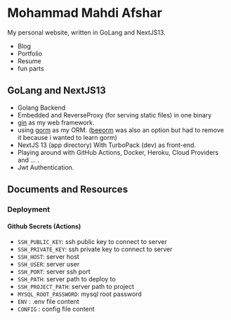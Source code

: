 # Mohammad Mahdi Afshar

My personal website, written in GoLang and NextJS13.

- Blog
- Portfolio
- Resume
- fun parts

## GoLang and NextJS13

- Golang Backend
- Embedded and ReverseProxy (for serving static files) in one binary
- [gin](https://github.com/gin-gonic/gin) as my web framework.
- using [gorm](https://gorm.io/) as my ORM. ([beeorm](https://beeorm.io) was also an option but had to remove it because
  i wanted to learn gorm)
- NextJS 13 (app directory) With TurboPack (dev) as front-end.
- Playing around with GitHub Actions, Docker, Heroku, Cloud Providers and ... .
- Jwt Authentication.

## Documents and Resources

### Deployment

#### Github Secrets (Actions)

- `SSH_PUBLIC_KEY`: ssh public key to connect to server
- `SSH_PRIVATE_KEY`: ssh private key to connect to server
- `SSH_HOST`: server host
- `SSH_USER`: server user
- `SSH_PORT`: server ssh port
- `SSH_PATH`: server path to deploy to
- `SSH_PROJECT_PATH`: server path to project
- `MYSQL_ROOT_PASSWORD`: mysql root password
- `ENV` : .env file content
- `CONFIG` : config file content